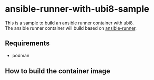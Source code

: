 # ansible-runner-with-ubi8-sample

This is a sample to build an ansible runner container with ubi8.  
The ansible runner container will build based on [ansible-runner](https://github.com/ansible/ansible-runner).

## Requirements

* podman

## How to build the container image
